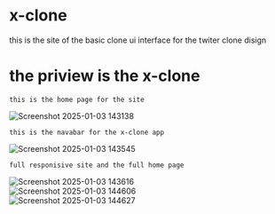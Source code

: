# x-clone
this is the site of the basic clone ui interface for the twiter clone disign 
# the priview is the x-clone 
```
this is the home page for the site
```
![Screenshot 2025-01-03 143138](https://github.com/user-attachments/assets/37cee33b-d2fb-4175-a6d0-a5ed6c589974)
```
this is the navabar for the x-clone app
```
![Screenshot 2025-01-03 143545](https://github.com/user-attachments/assets/4d148fdf-6fe0-4e47-9665-76dd99222d63)
```
full responisive site and the full home page
```
![Screenshot 2025-01-03 143616](https://github.com/user-attachments/assets/2db0d386-d5ec-48f9-af95-5cb5ce40b942)
<br>
![Screenshot 2025-01-03 144606](https://github.com/user-attachments/assets/9e5019ad-74e6-4c2d-b866-76af32afd4b7)
<br>
![Screenshot 2025-01-03 144627](https://github.com/user-attachments/assets/7905ddd8-09a1-421c-82f7-4070e306c3c1)

